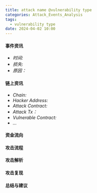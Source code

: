 ```yaml
---
title: attack name @vulnerability type
categories: Attack_Events_Analysis
tags:
  - vulnerability type
date: 2024-04-02 10:00
---
```


#### 事件资讯
- *时间:*
- *损失:*
- *原因：*

#### 链上资讯
- *Chain:*
- *Hacker Address:*
- *Attack Contract:*
- *Attack Tx：*
- *Vulnerable Contract:*
- *...*

#### 资金流向

#### 攻击流程

#### 攻击解析

#### 攻击复现

#### 总结与建议
